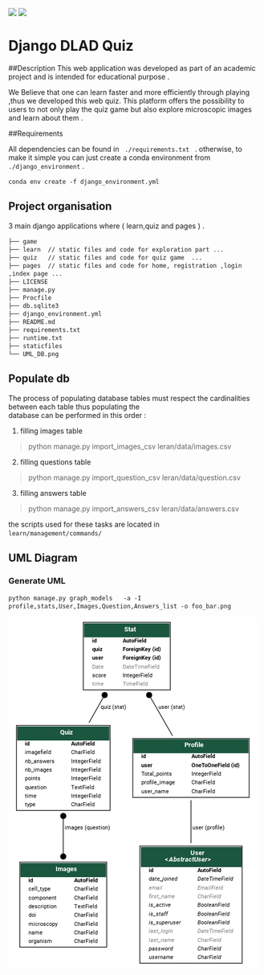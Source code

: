 ![](https://img.shields.io/conda/l/conda-forge/setuptools)
![](https://img.shields.io/pypi/djversions/djangorestframework)

# Django DLAD Quiz
 
##Description
This web application was developed as part of an academic project and is intended for educational purpose .

We Believe that one can learn faster and more efficiently through playing ,thus we developed this web quiz. This platform offers the possibility to users to not only play the quiz game but also explore microscopic images and learn about them .

##Requirements 

All dependencies can be found in <code> ./requirements.txt </code> . otherwise, to make it simple you can just create a conda environment from  <code>./django_environment</code> .     


    conda env create -f django_environment.yml


## Project organisation
3 main django applications where ( learn,quiz and pages ) .
    

    ├── game   
    ├── learn  // static files and code for exploration part ...
    ├── quiz   // static files and code for quiz game  ...
    ├── pages  // static files and code for home, registration ,login ,index page ...
    ├── LICENSE
    ├── manage.py
    ├── Procfile
    ├── db.sqlite3
    ├── django_environment.yml
    ├── README.md
    ├── requirements.txt
    ├── runtime.txt
    ├── staticfiles
    └── UML_DB.png



## Populate db

The process of populating database tables must respect the cardinalities between each table thus populating the \
database can be performed in this order :

1. filling images table 
> python manage.py import_images_csv leran/data/images.csv
2. filling questions table
> python manage.py import_question_csv leran/data/question.csv
3. filling answers table 
> python manage.py import_answers_csv leran/data/answers.csv

the scripts used for these tasks are located in <code> learn/management/commands/ </code>


## UML Diagram
### Generate UML
    python manage.py graph_models   -a -I profile,stats,User,Images,Question,Answers_list -o foo_bar.png

![My UML](UML_DB.png)

